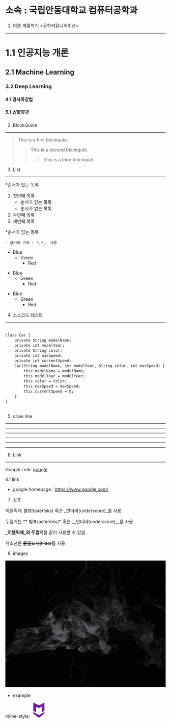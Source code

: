 소속 : 국립안동대학교 컴퓨터공학과
========================
1. 여름 계절학기 <공학커뮤니케이션>
-----------------------------------------
# 1.1 인공지능 개론
## 2.1 Machine Learning
### 3.2 Deep Learning
#### 4.1 경사하강법
##### 5.1 선형회귀

2. BlockQuote
---------------
> This is a first blockqute.
>	> This is a second blockqute.
>	>	> This is a third blockqute.

3. List
------
*순서가 있는 목록
1. 첫번째 목록 
	- 순서가 없는 목록
	- 순서가 없는 목록
1. 두번째 목록
1. 세번째 목록

*순서가 없는 목록 
   
	- 글머리 기호 : *,+,- 사용
* Blue     
	* Green     
		* Red     
+ Blue        
	+ Green       
		+ Red      
- Blue     
	- Green        
		- Red       

4. 소스코드 테스트
--------------------
<pre>
<code>
class Car {
	private String modelName;
	private int modelYear;
	private String color;
	private int maxSpeed;
	private int currentSpeed;
	Car(String modelName, int modelYear, String color, int maxSpeed) {
		this.modelName = modelName;
		this.modelYear = modelYear;
		this.color = color;
		this.maxSpeed = maxSpeed;
		this.currentSpeed = 0;
	}
}
</code>
</pre>    

5. draw line
-------------
* * *

***

*****

- - -

----------------    


6. Link
-------
Google Link: [google][googlelink]

[googlelink]: https://www.google.com/ "google"    


6.1 link

- google homepage : https://www.google.com/     


7. 강조

이텔릭체 *별표(asterisks)* 혹은 _언더바(underscore)_를 사용    

두껍게는 ** 별표(asterisks)* 혹은 __언더바(underscore)__를 사용    

**_이텔릭체_와 두껍게**를 같이 사용할 수 있음    

취소선은 ~~물결표시(tilde)~~를 사용   


8. images

![Street](그림1.jpg "그림1")

- example

Inline-style:
![alt text](https://github.com/adam-p/markdown-here/raw/master/src/common/images/icon48.png "Logo Title Text 1")

